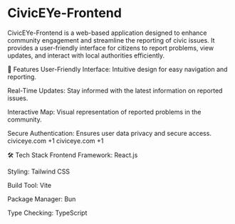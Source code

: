 # CivicEYe-Frontend


CivicEYe-Frontend is a web-based application designed to enhance community engagement and streamline the reporting of civic issues. It provides a user-friendly interface for citizens to report problems, view updates, and interact with local authorities efficiently.

🚀 Features
User-Friendly Interface: Intuitive design for easy navigation and reporting.

Real-Time Updates: Stay informed with the latest information on reported issues.

Interactive Map: Visual representation of reported problems in the community.

Secure Authentication: Ensures user data privacy and secure access.
civiceye.com
+1
civiceye.com
+1

🛠️ Tech Stack
Frontend Framework: React.js

Styling: Tailwind CSS

Build Tool: Vite

Package Manager: Bun

Type Checking: TypeScript

